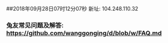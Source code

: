 ##2018年09月28日07时12分07秒 新址: 104.248.110.32
### 兔友常见问题及解答: https://github.com/wanggonging/d/blob/w/FAQ.md
